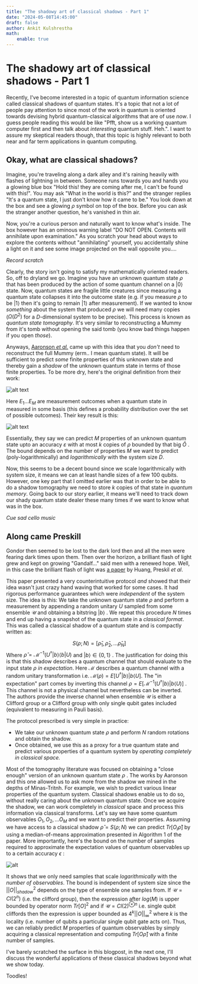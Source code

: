 ```yaml
---
title: "The shadowy art of classical shadows - Part 1"
date: "2024-05-08T14:45:00"
draft: false
author: Ankit Kulshrestha
math:
    enable: true
---
```


# The shadowy art of classical shadows - Part 1


Recently, I've become interested in a topic of quantum information science called classical shadows of quantum states. It's a topic that not a lot of people pay attention to since most of the work in quantum is oriented towards devising hybrid quantum-classical algorithms that are of use _now_.  I guess people reading this would be like "Pfft, show us a working quantum computer first and then talk about _interesting_  quantum stuff. Heh.". I want to assure my skeptical readers though, that this topic is highly relevant to both near and far term applications in quantum computing. 


## Okay, what are classical shadows? 

 Imagine, you're traveling along a dark alley and it's raining heavily with flashes of lightning in between. Someone runs towards you and hands you a glowing blue box "Hold this! they are coming after me, I can't be found with this!". You may ask "What in the world is this?" and the stranger replies "It's a quantum state, I just don't know how it came to be." You look down at the box and see a glowing $\rho$ symbol on top of the box. Before you can ask the stranger another question, he's vanished in thin air. 

Now, you're a curious person and naturally want to know what's inside.  The box however has an ominous warning label "DO NOT OPEN. Contents will annihilate upon examination." As you scratch your head about ways to explore the contents without "annihilating" yourself, you accidentally shine a light on it and see some image projected on the wall opposite you....

*Record scratch*

Clearly, the story isn't going to satisfy my mathematically oriented readers. So, off to dryland we go.  Imagine you have an unknown quantum state $\rho$ that has been produced by the action of some quantum channel on a $|0\rangle$ state.  Now, quantum states are fragile little creatures since measuring a quantum state collapses it into the outcome state (e.g. if you measure $\rho$ to be $|1\rangle$ then it's going to remain $|1\rangle$ after measurement). If we wanted to know _something_ about the system that produced $\rho$ we will need many copies ($\Omega(D^2)$ for a $D$-dimensional system to be precise). This process is known as _quantum state tomography_. It's very similar to reconstructing a Mummy from it's tomb without opening the said tomb (you know bad things happen if you open _those_). 

Anyways, [Aaronson _et al._](https://arxiv.org/pdf/1711.01053) came up with this idea that you _don't_ need to reconstruct the full Mummy (erm.. I mean quantum state). It will be sufficient to predict _some_ finite properties of this unknown state and thereby gain a _shadow_ of the unknown quantum state in terms of those finite properties. To be more dry, here's the original definition from their work:

![alt text](/classical_shadows_p1/shadow_tomography_aaronson.png)

Here $E_1 \dots E_M$ are measurement outcomes when a quantum state in measured in some basis (this defines a probability distribution over the set of possible outcomes). Their key result is this:

![alt text](/classical_shadows_p1/aaronson_sample_result.png)

Essentially, they say we can predict $M$ properties of an unknown quantum state upto an accuracy $\varepsilon$ with at most $k$ copies of $\rho$ bounded by that big $\tilde{O}$ . The bound depends on the number of properties $M$ we want to predict (poly-logarithmically) and _logarithmically_ with the system size $D$. 

Now, this seems to be a decent bound since we scale logarithmically with system size, it means we can at least handle sizes of a few 100 qubits. However, one key part that I omitted earlier was that in order to be able to do a shadow tomography we need to store $k$ copies of that state in _quantum memory_. Going back to our story earlier, it means we'll need to track down our shady quantum state dealer these many times if we want to know what was in the box.

*Cue sad cello music*


## Along came Preskill

Gondor then seemed to be lost to the dark lord then and all the men were fearing dark times upon them. Then over the horizon, a brilliant flash of light grew and kept on growing "Gandalf..." said men with a renewed hope. Well, in this case the brilliant flash of light was [a paper](https://arxiv.org/pdf/2002.08953.pdf) by Huang, Preskil _et al_. 

This paper presented a very counterintuitive protocol _and_ showed that their idea wasn't just crazy hand waving that worked for some cases. It had rigorous performance guarantees which were _independent_ of the system size. The idea is this: We take the unknown quantum state $\rho$ and perform a measurement by appending a random unitary $U$ sampled from some ensemble $\mathcal{U}$ and obtaining a bitstring $|b\rangle$ . We repeat this procedure $N$ times and end up having a snapshot of the quantum state in a _classical format_. This was called a classical shadow of a quantum state and is compactly written as:

$$
S(\rho; N) = [\hat{\rho}_1, \hat{\rho}_2, \dots \hat{\rho}_N]
$$
Where $\hat{\rho} = \mathcal{M}^{-1}(U^\dagger |b\rangle \langle b| U)$ and $|b\rangle \in \{0, 1\}$ . The justification for doing this is that this shadow describes a quantum channel that should evaluate to the input state $\rho$ _in expectation_. Here $\mathcal{M}$ describes a quantum channel with a random unitary transformation i.e. $\mathcal{M}(\rho) = E[U^\dagger |b\rangle |b\langle U]$. The "in expectation" part comes by inverting this channel $\rho = E[\mathcal{M}^{-1}(U^\dagger |b\rangle |b\langle U)]$ . This channel is not a physical channel but nevertheless can be inverted. The authors provide the inverse channel when ensemble $\mathcal{U}$ is either a Clifford group or a Clifford group with only single qubit gates included (equivalent to measuring in Pauli basis). 

The protocol prescribed is very simple in practice: 
- We take our unknown quantum state $\rho$ and perform $N$ random rotations and obtain the shadow. 
- Once obtained, we use this as a proxy for a true quantum state and predict various properties of a quantum system by _operating completely in classical space._



Most of the tomography literature was focused on obtaining a "close enough" version of an unknown quantum state $\rho$ . The works by Aaronson and this one allowed us to ask more from the shadow we mined in the depths of Minas-Tritnh. For example, we wish to predict various linear properties of the quantum system. Classical shadows enable us to do so, without really caring about the unknown quantum state.  Once we acquire the shadow, we can work completely in _classical_ space and process this information via classical transforms. Let's say we have some quantum observables $O_1, O_2, \dots O_M$ and we want to predict their properties. Assuming we have access to a classical shadow $\hat{\rho} = S(\rho; N)$ we can predict $Tr[O_i\hat{\rho}]$ by using a median-of-means approximation presented in Algorithm 1 of the paper. More importantly, here's the bound on the number of samples required to approximate the expectation values of quantum observables up to a certain accuracy $\epsilon$ :

![alt](/classical_shadows_p1/huang_preskil_sample_result.png)
<!-- <img src='images/huang_preskil_sample_result.png'/> -->

It shows that we only need samples that scale _logarithmically_ with the _number of observables_. The bound is independent of system size since the $||O||^2_{shadow}$ depends on the  type of ensemble one samples from. If $\mathcal{U} = Cl(2^n)$ (i.e. the clifford group), then the expression after $log(M)$ is upper bounded by operator norm $Tr[O]^2$  and if $\mathcal{U} = Cl(2)^{\otimes n}$ i.e. single qubit cliffords then the expression is upper bounded as $4^{k}||O||^2_{\infty}$ where $k$ is the locality (i.e. number of qubits a particular single qubit gate acts on). Thus, we can reliably predict $M$ properties of quantum observables by simply acquiring a classical representation and computing $Tr[O\hat{\rho}]$ with a finite number of samples. 


I've barely scratched the surface in this blogpost, in the next one, I'll discuss the wonderful applications of these classical shadows beyond what we show today.

Toodles!
